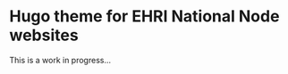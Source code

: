 Hugo theme for EHRI National Node websites
==========================================

This is a work in progress...

